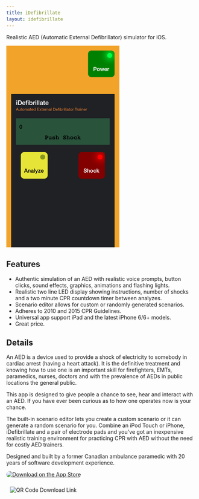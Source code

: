 ```yaml
---
title: iDefibrillate
layout: idefibrillate
---
```


Realistic AED (Automatic External Defibrillator) simulator for iOS.

<img alt="Screenshot of iDefibrillate" src="screenshots/1.png" width="300">

## Features

- Authentic simulation of an AED with realistic voice prompts, button clicks, sound effects, graphics, animations and flashing lights.
- Realistic two line LED display showing instructions, number of shocks and a two minute CPR countdown timer between analyzes.
- Scenario editor allows for custom or randomly generated scenarios.
- Adheres to 2010 and 2015 CPR Guidelines.
- Universal app support iPad and the latest iPhone 6/6+ models.
- Great price.

## Details

An AED is a device used to provide a shock of electricity to somebody in cardiac arrest (having a heart attack). It is the definitive treatment and knowing how to use one is an important skill for firefighters, EMTs, paramedics, nurses, doctors and with the prevalence of AEDs in public locations the general public.

This app is designed to give people a chance to see, hear and interact with an AED. If you have ever been curious as to how one operates now is your chance.

The built-in scenario editor lets you create a custom scenario or it can generate a random scenario for you. Combine an iPod Touch or iPhone, iDefibrillate and a pair of electrode pads and you've got an inexpensive realistic training environment for practicing CPR with AED without the need for costly AED trainers.

Designed and built by a former Canadian ambulance paramedic with 20 years of software development experience.

<div>

<a href="https://apps.apple.com/us/app/idefibrillate-aed-simulator/id359990739?itsct=apps_box_badge&amp;itscg=30200" style="overflow: hidden; border-radius: 13px; width: 250px; height: 83px;"><img src="https://tools.applemediaservices.com/api/badges/download-on-the-app-store/black/en-us?size=250x83&amp;releaseDate=1412812800" alt="Download on the App Store" style="border-radius: 13px; width: 250px; height: 83px;"></a>

<img style="padding:10px; width: 120px; height: 120px" alt="QR Code Download Link" src="https://tools-qr-production.s3.amazonaws.com/output/apple-toolbox/258db9b681d90a1715dbafa4a3305746/b7142da490218d87c633123f4d5dfd92.png">

</div>
